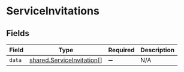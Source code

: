 # ServiceInvitations


## Fields

| Field                                                                  | Type                                                                   | Required                                                               | Description                                                            |
| ---------------------------------------------------------------------- | ---------------------------------------------------------------------- | ---------------------------------------------------------------------- | ---------------------------------------------------------------------- |
| `data`                                                                 | [shared.ServiceInvitation](../../models/shared/serviceinvitation.md)[] | :heavy_minus_sign:                                                     | N/A                                                                    |